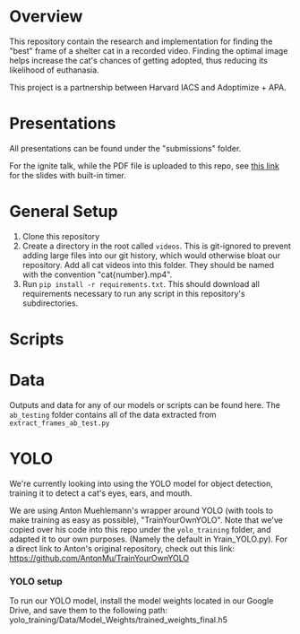 # Overview
This repository contain the research and implementation for finding the "best" frame of a shelter cat in a recorded video. Finding the optimal image helps increase the cat's chances of getting adopted, thus reducing its likelihood of euthanasia.

This project is a partnership between Harvard IACS and Adoptimize + APA.

# Presentations
All presentations can be found under the "submissions" folder.

For the ignite talk, while the PDF file is uploaded to this repo, see [this link](https://docs.google.com/presentation/d/e/2PACX-1vRrVxcdSibALxJl2l-i1bayLf8kuZ0f5XR1zhvXkTJ_5pqAfzxpP9xV7iwFLLYelSUk5gnVV4fnSasJ/pub?start=false&loop=false&delayms=10000&fbclid=IwAR3-cCFefDrCtT9wZmlVh4v2k72EULOf3LCDs-pES9IL6NJqcT57k_g39Ro&slide=id.g7dfd9a6152_2_0) for the slides with built-in timer.

# General Setup
1. Clone this repository
2. Create a directory in the root called `videos`. This is git-ignored to prevent adding large files into our git history, which would otherwise bloat our repository. Add all cat videos into this folder. They should be named with the convention "cat{number}.mp4".
3. Run `pip install -r requirements.txt`. This should download all requirements necessary to run any script in this repository's subdirectories.

# Scripts


# Data
Outputs and data for any of our models or scripts can be found here. The `ab_testing` folder contains all of the data extracted from `extract_frames_ab_test.py`

# YOLO
We're currently looking into using the YOLO model for object detection, training it to detect a cat's eyes, ears, and mouth.

We are using Anton Muehlemann's wrapper around YOLO (with tools to make training as easy as possible), "TrainYourOwnYOLO". Note that we've copied over his code into this repo under the `yolo_training` folder, and adapted it to our own purposes. (Namely the default in Yrain_YOLO.py). For a direct link to Anton's original repository, check out this link: https://github.com/AntonMu/TrainYourOwnYOLO

### YOLO setup
To run our YOLO model, install the model weights located in our Google Drive, and save them to the following path: yolo_training/Data/Model_Weights/trained_weights_final.h5
